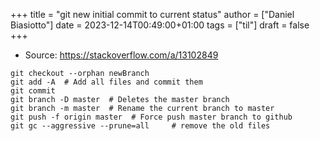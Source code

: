 +++
title = "git new initial commit to current status"
author = ["Daniel Biasiotto"]
date = 2023-12-14T00:49:00+01:00
tags = ["til"]
draft = false
+++

-   Source: <https://stackoverflow.com/a/13102849>

<!--listend-->

```text
git checkout --orphan newBranch
git add -A  # Add all files and commit them
git commit
git branch -D master  # Deletes the master branch
git branch -m master  # Rename the current branch to master
git push -f origin master  # Force push master branch to github
git gc --aggressive --prune=all     # remove the old files
```
